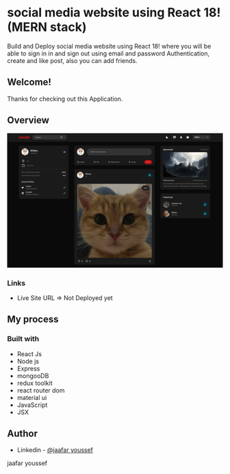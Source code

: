 # social media website using React 18! (MERN stack)

Build and Deploy social media website using React 18! where you will be able to sign in in and sign out using email and password Authentication, create and like post, also you can add friends.

## Welcome! 
Thanks for checking out this Application.

## Overview
![img](./client/src/assets/img.png)



### Links
- Live Site URL => Not Deployed yet

## My process

### Built with

- React Js
- Node js
- Express
- mongooDB
- redux toolkit
- react router dom
- material ui
- JavaScript
- JSX



## Author

- Linkedin - [@jaafar youssef](https://www.linkedin.com/in/jaafar-youssef-923100249/)

jaafar youssef
